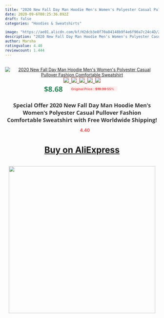 ```yaml
---
title: "2020 New Fall Day Man Hoodie Men's Women's Polyester Casual Pullover Fashion Comfortable Sweatshirt"
date: 2020-09-6T08:25:36.892Z
draft: false
categories: "Hoodies & Sweatshirts"

image: "https://ae01.alicdn.com/kf/H2dcb3e8f70a84148b9f4e6f90a7c24c4D/2020-New-Fall-Day-Man-Hoodie-Men-s-Women-s-Polyester-Casual-Pullover-Fashion-Comfortable-Sweatshirt.jpg"
description: "2020 New Fall Day Man Hoodie Men's Women's Polyester Casual Pullover Fashion Comfortable Sweatshirt"
author: Marsha
ratingvalue: 4.40
reviewcount: 1.444
---
```

<br>
<div style="text-align: center;">
<a href="https://s.click.aliexpress.com/e/_A14tdx" target="_blank" rel="nofollow noopener noreferrer"><img alt="2020 New Fall Day Man Hoodie Men's Women's Polyester Casual Pullover Fashion Comfortable Sweatshirt" class="magnifier-image" src="https://ae01.alicdn.com/kf/H2dcb3e8f70a84148b9f4e6f90a7c24c4D/2020-New-Fall-Day-Man-Hoodie-Men-s-Women-s-Polyester-Casual-Pullover-Fashion-Comfortable-Sweatshirt.jpg_640x640.jpg">
<br>
<img style="border:1px solid salmon" src="https://ae01.alicdn.com/kf/H2dcb3e8f70a84148b9f4e6f90a7c24c4D/2020-New-Fall-Day-Man-Hoodie-Men-s-Women-s-Polyester-Casual-Pullover-Fashion-Comfortable-Sweatshirt.jpg_120x120.jpg">&nbsp;&nbsp;<img style="border:1px solid salmon" src="https://ae01.alicdn.com/kf/He5a13190e35e4f5dba61c25ef041da50q/2020-New-Fall-Day-Man-Hoodie-Men-s-Women-s-Polyester-Casual-Pullover-Fashion-Comfortable-Sweatshirt.jpg_120x120.jpg">&nbsp;&nbsp;<img style="border:1px solid salmon" src="https://ae01.alicdn.com/kf/Hafd0cff9e0564e1696b82953cc5c6dcet/2020-New-Fall-Day-Man-Hoodie-Men-s-Women-s-Polyester-Casual-Pullover-Fashion-Comfortable-Sweatshirt.jpg_120x120.jpg">&nbsp;&nbsp;<img style="border:1px solid salmon" src="https://ae01.alicdn.com/kf/He21be93f2a094fcbb0ca1cd37118153d8/2020-New-Fall-Day-Man-Hoodie-Men-s-Women-s-Polyester-Casual-Pullover-Fashion-Comfortable-Sweatshirt.jpg_120x120.jpg">&nbsp;&nbsp;<img style="border:1px solid salmon" src="https://ae01.alicdn.com/kf/H060c77eac567491ead7d7c04e0c3f5d2O/2020-New-Fall-Day-Man-Hoodie-Men-s-Women-s-Polyester-Casual-Pullover-Fashion-Comfortable-Sweatshirt.jpg_120x120.jpg"></a></div><br0>
<div style="text-align: center;"><span style="background-color: white; border: 0px; box-sizing: border-box; color: seagreen; display: inline-block; font-family: &quot;open sans&quot; , &quot;arial&quot; , &quot;helvetica&quot; , sans-serif , &quot;heiti&quot;; font-size: 24px; font-stretch: inherit; font-weight: 700; line-height: inherit; margin: 0px 10px 0px 0px; padding: 0px; vertical-align: middle;">$8.68 </span>
<span style="background: rgb(255 , 241 , 241); border-radius: 3px; border: 0px; box-sizing: border-box; color: #ff4747; display: inline-block; font-family: inherit; font-size: 12px; font-stretch: inherit; font-style: inherit; font-variant: inherit; font-weight: 600; line-height: inherit; margin: 0px; padding: 2px 5px; transform: scale(0.9); vertical-align: middle;">Original Price : <b style="text-decoration: line-through;">$19.30 </b> 55%&nbsp;&nbsp;</span></div>
<h1 style="color: #333333; display: inline-block; font-family: &quot;open sans&quot; , &quot;arial&quot; , &quot;helvetica&quot; , sans-serif , &quot;heiti&quot;; font-size: 18px; font-stretch: inherit; font-weight: 700; text-align: center;">Special Offer 2020 New Fall Day Man Hoodie Men's Women's Polyester Casual Pullover Fashion Comfortable Sweatshirt with Free Worldwide Shipping!</h1>
<div style="color: #ff4747; text-align: center;">
<img src="https://4.bp.blogspot.com/-M0ZcTcb-5uY/XleCXlxnR4I/AAAAAAAAAEc/OrjgMkXV1oMQFaCRZj5HQwOCBcu3w1FegCPcBGAYYCw/s1600/star.png" style="height: 15px;">&nbsp;<b>4.40</b></div>
<div class="button_cont" align="center"><a class="buynow_a" href="https://s.click.aliexpress.com/e/_A14tdx" target="_blank" rel="nofollow noopener noreferrer"><H1>Buy on AliExpress</H1></a></div><br>
<div class="separator" style="clear: both; text-align: center;">
<img src="https://lh3.googleusercontent.com/-pTy5HemUv9M/XlePHvY0dAI/AAAAAAAAAE4/0nX5iRUoIWY8eMW9Dpxeirr157OZliDIgCLcBGAsYHQ/s1600/badge.gif" width="480">
</div>
